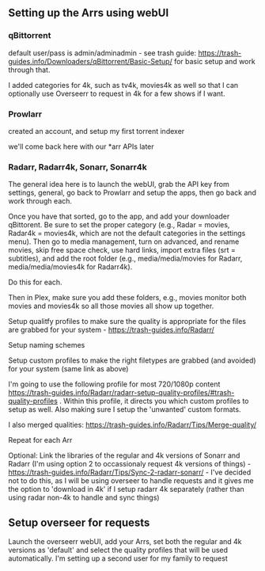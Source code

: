 ## Setting up the Arrs using webUI

### qBittorrent 

default user/pass is admin/adminadmin - see trash guide: https://trash-guides.info/Downloaders/qBittorrent/Basic-Setup/ for basic setup and work through that.

I added categories for 4k, such as tv4k, movies4k as well so that I can optionally use Overseerr to request in 4k for a few shows if I want.

### Prowlarr

created an account, and setup my first torrent indexer

we'll come back here with our *arr APIs later

### Radarr, Radarr4k, Sonarr, Sonarr4k

The general idea here is to launch the webUI, grab the API key from settings, general, go back to Prowlarr and setup the apps, then go back and work through each.

Once you have that sorted, go to the app, and add your downloader qBittorent. Be sure to set the proper category (e.g., Radar = movies, Radar4k = movies4k, which are not the default categories in the settings menu). Then go to media management, turn on advanced, and rename movies, skip free space check, use hard links, import extra files (srt = subtitles), and add the root folder (e.g., media/media/movies for Radarr, media/media/movies4k for Radarr4k).

Do this for each.

Then in Plex, make sure you add these folders, e.g., movies monitor both movies and movies4k so all those movies all show up together.

Setup qualitfy profiles to make sure the quality is appropriate for the files are grabbed for your system - https://trash-guides.info/Radarr/

Setup naming schemes

Setup custom profiles to make the right filetypes are grabbed (and avoided) for your system (same link as above)

I'm going to use the following profile for most 720/1080p content https://trash-guides.info/Radarr/radarr-setup-quality-profiles/#trash-quality-profiles . Within this profile, it directs you which custom profiles to setup as well. Also making sure I setup the 'unwanted' custom formats.

I also merged qualities: https://trash-guides.info/Radarr/Tips/Merge-quality/

Repeat for each Arr

Optional: Link the libraries of the regular and 4k versions of Sonarr and Radarr (I'm using option 2 to occassionaly request 4k versions of things) - https://trash-guides.info/Radarr/Tips/Sync-2-radarr-sonarr/ - I've decided not to do this, as I will be using overseer to handle requests and it gives me the option to 'download in 4k' if I setup radarr 4k separately (rather than using radar non-4k to handle and sync things)

## Setup overseer for requests

Launch the overseerr webUI, add your Arrs, set both the regular and 4k versions as 'default' and select the quality profiles that will be used automatically. I'm setting up a second user for my family to request



